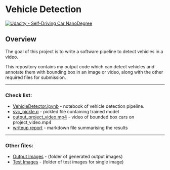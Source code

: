 # Vehicle Detection
[![Udacity - Self-Driving Car NanoDegree](https://s3.amazonaws.com/udacity-sdc/github/shield-carnd.svg)](http://www.udacity.com/drive)


Overview
---
The goal of this project is to write a software pipeline to detect vehicles in a video. 

This repository contains my output code which can detect vehicles and annotate them with bounding box in an image or video, along with the other required files for submission.

---

### Check list:

* [VehicleDetector.ipynb](./VehicleDetector.ipynb) - notebook of vehicle detection pipeline.
* [svc_pickle.p](./svc_pickle.p) - pickled file containing trained model
* [output_project_video.mp4](./output_project_video.mp4) - video of bounded box cars on project_video.mp4
* [writeup report](./my_writeup_template.md) - markdown file summarising the results

---

### Other files:

* [Output Images](./output_images/) - (folder of generated output images)
* [Test Images](./test_images/) - (folder of test images for single image)

